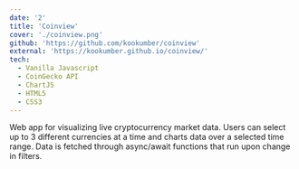 ```yaml
---
date: '2'
title: 'Coinview'
cover: './coinview.png'
github: 'https://github.com/kookumber/coinview'
external: 'https://kookumber.github.io/coinview/'
tech:
  - Vanilla Javascript
  - CoinGecko API
  - ChartJS
  - HTML5
  - CSS3
---
```


Web app for visualizing live cryptocurrency market data. Users can select up to 3 different currencies at a time and charts data over a selected time range. Data is fetched through async/await functions that run upon change in filters.
